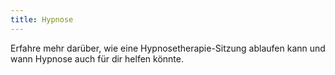 ```yaml
---
title: Hypnose
---
```


Erfahre mehr darüber, wie eine Hypnosetherapie-Sitzung ablaufen kann
und wann Hypnose auch für dir helfen könnte.
